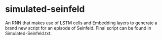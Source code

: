 # simulated-seinfeld
An RNN that makes use of LSTM cells and Embedding layers to generate a brand new script for an episode of Seinfeld.
Final script can be found in Simulated-Seinfeld.txt.
